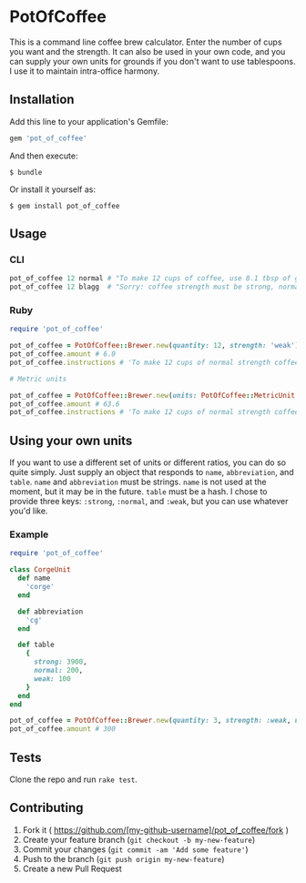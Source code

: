 # PotOfCoffee

This is a command line coffee brew calculator.
Enter the number of cups you want and the strength.
It can also be used in your own code, and you can supply your own units for grounds if you don't want to use tablespoons.
I use it to maintain intra-office harmony.

## Installation

Add this line to your application's Gemfile:

```ruby
gem 'pot_of_coffee'
```

And then execute:

    $ bundle

Or install it yourself as:

    $ gem install pot_of_coffee

## Usage

### CLI
```ruby
pot_of_coffee 12 normal # "To make 12 cups of coffee, use 8.1 tbsp of grounds."
pot_of_coffee 12 blagg  # "Sorry: coffee strength must be strong, normal, or weak"
```

### Ruby
```ruby
require 'pot_of_coffee'

pot_of_coffee = PotOfCoffee::Brewer.new(quantity: 12, strength: 'weak')
pot_of_coffee.amount # 6.0
pot_of_coffee.instructions # 'To make 12 cups of normal strength coffee, use 6.0 tbsp of grounds.'

# Metric units

pot_of_coffee = PotOfCoffee::Brewer.new(units: PotOfCoffee::MetricUnit.new)
pot_of_coffee.amount # 63.6
pot_of_coffee.instructions # 'To make 12 cups of normal strength coffee, use 63.6 g of grounds.'
```

## Using your own units
If you want to use a different set of units or different ratios, you can do so quite simply.
Just supply an object that responds to `name`, `abbreviation`, and `table`.
`name` and `abbreviation` must be strings.
`name` is not used at the moment, but it may be in the future.
`table` must be a hash.
I chose to provide three keys: `:strong`, `:normal`, and `:weak`, but you can use whatever you'd like.

### Example
```ruby
require 'pot_of_coffee'

class CorgeUnit
  def name
    'corge'
  end

  def abbreviation
    'cg'
  end

  def table
    {
      strong: 3900,
      normal: 200,
      weak: 100
    }
  end
end

pot_of_coffee = PotOfCoffee::Brewer.new(quantity: 3, strength: :weak, units: CorgeUnit.new)
pot_of_coffee.amount # 300
```

## Tests

Clone the repo and run `rake test`.

## Contributing

1. Fork it ( https://github.com/[my-github-username]/pot_of_coffee/fork )
2. Create your feature branch (`git checkout -b my-new-feature`)
3. Commit your changes (`git commit -am 'Add some feature'`)
4. Push to the branch (`git push origin my-new-feature`)
5. Create a new Pull Request
